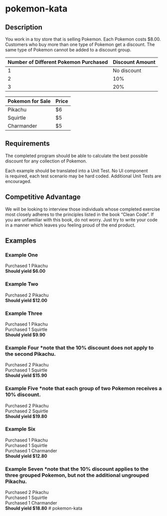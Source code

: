 # pokemon-kata

## Description

You work in a toy store that is selling Pokemon. Each Pokemon costs $8.00. Customers who
buy more than one type of Pokemon get a discount. The same type of Pokemon cannot be
added to a discount group.

| Number of Different Pokemon Purchased | Discount Amount |
| ------------------------------------- | --------------- |
| 1                                     | No discount     |
| 2                                     | 10%             |
| 3                                     | 20%             |

| Pokemon for Sale | Price |
| ---------------- | ----- |
| Pikachu          | $6    |
| Squirtle         | $5    |
| Charmander       | $5    |


## Requirements

The completed program should be able to calculate the best possible discount for any collection
of Pokemon.

Each example should be translated into a Unit Test. No UI component is required, each test
scenario may be hard coded. Additional Unit Tests are encouraged.

## Competitive Advantage

We will be looking to interview those individuals whose completed exercise most closely
adheres to the principles listed in the book “Clean Code”. If you are unfamiliar with this book, do
not worry. Just try to write your code in a manner which leaves you feeling proud of the end
product.

## Examples

### Example One

Purchased 1 Pikachu  
**Should yield $6.00**  

### Example Two

Purchased 2 Pikachu  
**Should yield $12.00**  

### Example Three

Purchased 1 Pikachu  
Purchased 1 Squirtle  
**Should yield $9.90**  

### Example Four *note that the 10% discount does not apply to the second Pikachu.

Purchased 2 Pikachu  
Purchased 1 Squirtle  
**Should yield $15.90**  

### Example Five *note that each group of two Pokemon receives a 10% discount.

Purchased 2 Pikachu  
Purchased 2 Squirtle  
**Should yield $19.80**  

### Example Six

Purchased 1 Pikachu  
Purchased 1 Squirtle  
Purchased 1 Charmander  
**Should yield $12.80**  

### Example Seven *note that the 10% discount applies to the three grouped Pokemon, but not the additional ungrouped Pikachu.

Purchased 2 Pikachu  
Purchased 1 Squirtle  
Purchased 1 Charmander  
**Should yield $18.80**  # pokemon-kata
